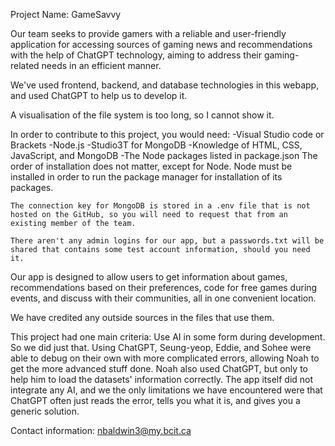 Project Name: GameSavvy

Our team seeks to provide gamers with a reliable and user-friendly application for accessing sources of gaming news and recommendations with the help of ChatGPT technology, aiming to address their gaming-related needs in an efficient manner.

We've used frontend, backend, and database technologies in this webapp, and used ChatGPT to help us to develop it.

A visualisation of the file system is too long, so I cannot show it.

In order to contribute to this project, you would need:
    -Visual Studio code or Brackets
    -Node.js
    -Studio3T for MongoDB
    -Knowledge of HTML, CSS, JavaScript, and MongoDB
    -The Node packages listed in package.json
    The order of installation does not matter, except for Node. Node must be installed in order to run the package manager for installation of its packages.

    The connection key for MongoDB is stored in a .env file that is not hosted on the GitHub, so you will need to request that from an existing member of the team.

    There aren't any admin logins for our app, but a passwords.txt will be shared that contains some test account information, should you need it.

Our app is designed to allow users to get information about games, recommendations based on their preferences, code for free games during events, and discuss with their communities, all in one convenient location.

We have credited any outside sources in the files that use them.

This project had one main criteria: Use AI in some form during development.
So we did just that. Using ChatGPT, Seung-yeop, Eddie, and Sohee were able to debug on their own with more complicated errors, allowing Noah to get the more advanced stuff done. Noah also used ChatGPT, but only to help him to load the datasets' information correctly. The app itself did not integrate any AI, and we the only limitations we have encountered were that ChatGPT often just reads the error, tells you what it is, and gives you a generic solution.

Contact information: nbaldwin3@my.bcit.ca